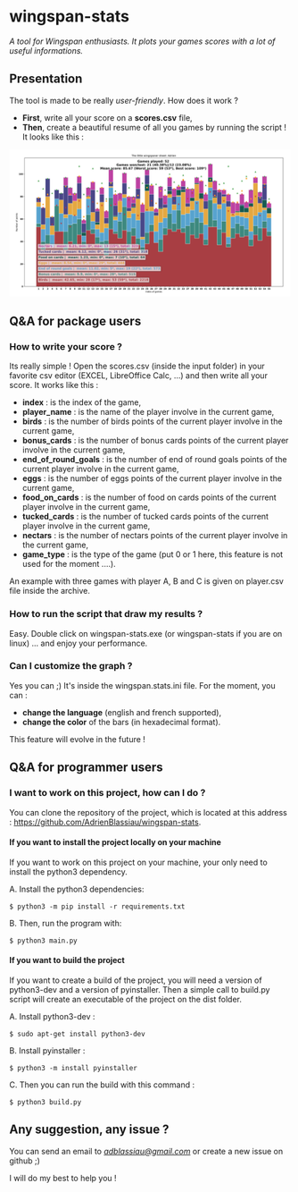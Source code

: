 # wingspan-stats
*A tool for Wingspan enthusiasts. It plots your games scores with a lot of useful informations.*

## Presentation
The tool is made to be really *user-friendly*. How does it work ? 
- **First**, write all your score on a **scores.csv** file,
- **Then**, create a beautiful resume of all you games by running the script ! It looks like this :

![Alt text](./data/img/example.png?raw=true "Title")

## Q&A for package users

### How to write your score ?
Its really simple ! Open the scores.csv (inside the input folder) in your favorite csv editor (EXCEL, LibreOffice Calc, ...) and then write all
your score. It works like this : 
- **index** : is the index of the game,
- **player_name** : is the name of the player involve in the current game,
- **birds** : is the number of birds points of the current player involve in the current game,
- **bonus_cards** : is the number of bonus cards points of the current player involve in the current game,
- **end_of_round_goals** : is the number of end of round goals points of the current player involve in the current game,
- **eggs** : is the number of eggs points of the current player involve in the current game,
- **food_on_cards** : is the number of food on cards points of the current player involve in the current game,
- **tucked_cards** : is the number of tucked cards points of the current player involve in the current game,
- **nectars** : is the number of nectars points of the current player involve in the current game,
- **game_type** : is the type of the game (put 0 or 1 here, this feature is not used for the moment ....).

An example with three games with player A, B and C is given on player.csv file inside the archive.

### How to run the script that draw my results ?
Easy. Double click on wingspan-stats.exe (or wingspan-stats if you are on linux) ... and enjoy your performance. 

### Can I customize the graph ?
Yes you can ;) It's inside the wingspan.stats.ini file. For the moment, you can : 
- **change the language** (english and french supported),
- **change the color** of the bars (in hexadecimal format).

This feature will evolve in the future !

## Q&A for programmer users

### I want to work on this project, how can I do ?

You can clone the repository of the project, which is located at this address :  https://github.com/AdrienBlassiau/wingspan-stats.

#### If you want to install the project locally on your machine

If you want to work on this project on your machine, your only need to install the python3 dependency.

A. Install the python3 dependencies:
```
$ python3 -m pip install -r requirements.txt
```

B. Then, run the program with:
```
$ python3 main.py
```

#### If you want to build the project

If you want to create a build of the project, you will need a version of python3-dev and a version of pyinstaller.
Then a simple call to build.py script will create an executable of the project on the dist folder.

A. Install python3-dev :
```
$ sudo apt-get install python3-dev
```

B. Install pyinstaller :
```
$ python3 -m install pyinstaller
```

C. Then you can run the build with this command :
```
$ python3 build.py
```

## Any suggestion, any issue ?
You can send an email to *adblassiau@gmail.com* or create a new issue on github ;)

I will do my best to help you !